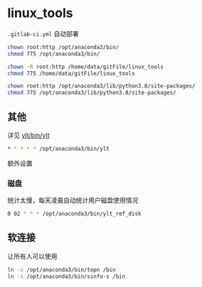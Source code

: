 # linux_tools

`.gitlab-ci.yml` 自动部署

```bash
chown root:http /opt/anaconda3/bin/
chmod 775 /opt/anaconda3/bin/

chown -R root:http /home/data/gitFile/linux_tools
chmod 775 /home/data/gitFile/linux_tools

chown root:http /opt/anaconda3/lib/python3.8/site-packages/
chmod 775 /opt/anaconda3/lib/python3.8/site-packages/
```


## 其他

详见 [ylt/bin/ylt](ylt/bin/ylt)

```bash
* * * * * /opt/anaconda3/bin/ylt
```

额外设置

### 磁盘

统计太慢，每天凌晨自动统计用户磁盘使用情况

```bash
0 02 * * * /opt/anaconda3/bin/ylt_ref_disk
```

## 软连接

让所有人可以使用

```bash
ln -s /opt/anaconda3/bin/topn /bin
ln -s /opt/anaconda3/bin/sinfo-s /bin
```